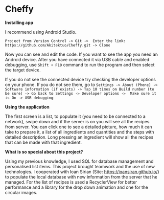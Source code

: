 # Cheffy

**Installing app**

I recommend using Android Studio.

`Project from Version Control -> Git -> 
Enter the link: https://github.com/Akitektuo/Cheffy.git -> Clone`

Now you can see and edit the code. If you want to see the app you need an Android device.
After you have connected it via USB cable and enabled debugging, use `Shift + F10` command
to run the program and then select the target device.

If you do not see the connected device try checking the developer options on your phone.
If you do not see them, go to `Settings -> About (Phone) -> Software information (if exists) ->
 Tap 10 times on Build number (to be sure) -> Go back to Settings -> Developer options -> 
 Make sure it is On -> USB debugging`

**Using the application**

The first screen is a list, to populate it (you need to be connected to a network),
swipe down and if the server is on you will see all the recipes from server.
You can click one to see a detailed picture, how much it can take to prepare it, a list of
 all ingredients and quantities and the steps with detailed description. Long pressing an ingredient
 will show all the recipes that can be made with that ingredient.
 
**What is so special about this project?**

Using my previous knowledge, I used SQL for database management and personalised list items.
This project brought teamwork and the use of new technologies. I cooperated with Ioan Sirian
(Site: https://ioansiran.github.io/) to populate the local database with new information from
the server that he managed. For the list of recipes is used a RecyclerView for better performance
and a library for the drop down animation and one for the circular images.